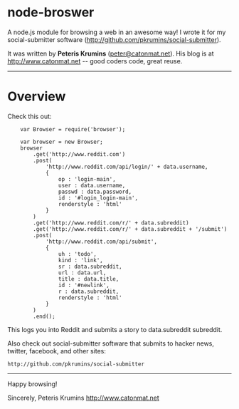 # node-broswer

A node.js module for browsing a web in an awesome way! I wrote it for my
social-submitter software (http://github.com/pkrumins/social-submitter).

It was written by **Peteris Krumins** (peter@catonmat.net).
His blog is at http://www.catonmat.net -- good coders code, great reuse.

---

# Overview

Check this out:

```
    var Browser = require('browser');

    var browser = new Browser;
    browser
        .get('http://www.reddit.com')
        .post(
            'http://www.reddit.com/api/login/' + data.username,
            {
                op : 'login-main',
                user : data.username,
                passwd : data.password,
                id : '#login_login-main',
                renderstyle : 'html'
            }
        )
        .get('http://www.reddit.com/r/' + data.subreddit)
        .get('http://www.reddit.com/r/' + data.subreddit + '/submit')
        .post(
            'http://www.reddit.com/api/submit',
            {
                uh : 'todo',
                kind : 'link',
                sr : data.subreddit,
                url : data.url,
                title : data.title,
                id : '#newlink',
                r : data.subreddit,
                renderstyle : 'html'
            }
        )
        .end();
```

This logs you into Reddit and submits a story to data.subreddit subreddit.

Also check out social-submitter software that submits to hacker news, twitter,
facebook, and other sites:

    http://github.com/pkrumins/social-submitter

---

Happy browsing!

Sincerely,
Peteris Krumins
http://www.catonmat.net
